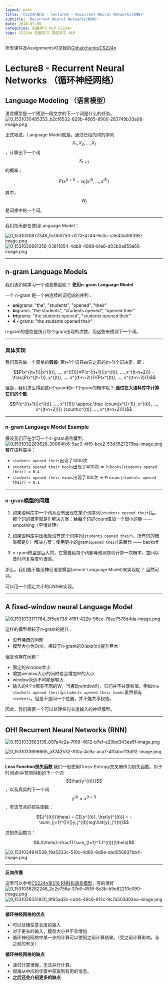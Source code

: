```yaml
---
layout: post
title: 'CS224n笔记 - lecture8 - Recurrent Neural Networks(RNN)'
subtitle: 'Recurrent Neural Networks(RNN)'
date: 2018-07-08
categories: 机器学习 NLP CS224n
tags: CS224n 机器学习 深度学习 NLP
---
```


所有课件及Assignments可见我的[Github:hunto/CS224n](https://github.com/hunto/CS224n)

# Lecture8 - Recurrent Neural Networks （循环神经网络）
## Language Modeling （语言模型）
语言模型是一个预测一段文字的下一个词是什么的任务。
![0_1531030485353_b2c16532-829b-4665-8900-283749b33a08-image.png](http://bbs.dian.org.cn/assets/uploads/files/1531030485828-b2c16532-829b-4665-8900-283749b33a08-image.png) 

正式地说，Language Model就是，通过已给的词的序列$${X_1, X_2, ..., X_t}$$，计算出下一个词$$X_{t+1}$$的概率：

$$P(x^{(t+1)}=w_j|x^{(t)}, ..., x^{(1)}) $$

其中，$$W_j$$是词库中的一个词。

---
我们每天都在使用Language Model：

![0_1531030877346_0c0b0750-d273-4744-9c0c-c3e43a09f395-image.png](http://bbs.dian.org.cn/assets/uploads/files/1531030878196-0c0b0750-d273-4744-9c0c-c3e43a09f395-image-resized.png) 
![0_1531030891358_03811854-4db8-4898-b1e8-d03b0a859a66-image.png](http://bbs.dian.org.cn/assets/uploads/files/1531030892184-03811854-4db8-4898-b1e8-d03b0a859a66-image-resized.png) 

---
## n-gram Language Models
我们该如何学习一个语言模型呢？
**使用n-gram Language Model**

一个 n-gram 是一个由连续的词组成的序列：
* **uni**grams: "the", "students", "opened", "their"
* **bi**grams: "the students", "students opened", "opened their"
* **tri**grams: "the students opened", "students opened their"
* **4 -** grams: "the students opened their"

n-gram的思路是统计每个gram出现的次数，用这些来预测下一个词。

---
### 具体实现
我们首先做一个简单的**假设**: 第t+1个词只由它之前的(n-1)个词决定，即：

$$P(x^{(t+1)}|x^{(t)}, ..., x^{(1)})=P(x^{(t+1)}|x^{(t)}, ..., x^{(t-n+2)}) = \frac{P(x^{(t+1)}, x^{(t)}, ..., x^{(t-n+2)})}{P(x^{(t)}, ..., x^{(t-n+2)})}$$

但是，我们怎么得到这n个gram和n-1个gram的概率呢？
**通过在大语料库中计算它们的个数**

$$P(x^{(t+1)}|x^{(t)}, ..., x^{(1)}) \approx \frac {count(x^{(+1)}, x^{(t)}, ..., x^{(t-n+2)})} {count(x^{(t)}, ..., x^{(t-n+2)})}$$

---
### n-gram Language Model Example
假设我们正在学习一个4-gram语言模型。
![0_1531032283628_30064fc6-9ac3-4ff9-bce2-53d3527279ba-image.png](http://bbs.dian.org.cn/assets/uploads/files/1531032284112-30064fc6-9ac3-4ff9-bce2-53d3527279ba-image.png) 
若在语料库中：
* `students opened their`出现了1000次
* `students opened their books`出现了400次 => `P(books|students opened their) = 0.4`
* `students opened their exams`出现了100次 => `P(exams|students opened their) = 0.1`
 
---
### **n-gram模型的问题**
1. 如果语料库中一个词从没有出现在某个词序列(`students opened their`)后，那个词的概率就是0
解决方案：给每个词的count值加一个很小的量 —— smoothing（平滑处理）

2. 如果语料库中压根就没有这个词序列(`students opened their`)，所有词的概率都是0！
解决方案：使用更小的gram(`opened their`)来替代 —— backoff

3. n-gram模型是巨大的，它需要给每个词都与预测序列计算一次概率，空间以及时间复杂度均很高。

那么，我们能不能用神经语言模型(neural Language Model)来实现呢？
当然可以。

可以用一个固定大小的CNN来实现。

---
## A fixed-window neural Language Model
![0_1531033171764_3f5eb738-4161-422b-96ce-78ee7578d4da-image.png](http://bbs.dian.org.cn/assets/uploads/files/1531033172349-3f5eb738-4161-422b-96ce-78ee7578d4da-image.png) 

这样的模型相较于n-gram的提升：
* 没有稀疏的问题
* 模型大小为O(n)，相较于n-gram的O(exp(n))提升巨大

但是也存在问题：
* 固定的window太小
* 增加window大小的同时也会增加W的大小
* window永远不可能足够大
* 输入的4个x都有不同的W，当挪动window时，它们并不共享权值。例如`the students opened their`与`students opened their books`虽然都有`students`，但是不是同一个位置，并不能共享权值。

因此，我们需要一个可以处理任何长度输入的神经模型。

---
## **OH! Recurrent Neural Networks (RNN)**
![0_1531033583135_097a4c2a-7f99-4812-b7ef-e20bd343ea5f-image.png](http://bbs.dian.org.cn/assets/uploads/files/1531033583603-097a4c2a-7f99-4812-b7ef-e20bd343ea5f-image.png) 

![0_1531033696665_a3742532-810a-4c9a-aca7-4f0abcf13d92-image.png](http://bbs.dian.org.cn/assets/uploads/files/1531033697269-a3742532-810a-4c9a-aca7-4f0abcf13d92-image.png) 

---
**Loss Function损失函数**
我们一般使用Cross-Entropy交叉熵作为损失函数。对于时间点t中预测得到的下一个词$$\hat{y^{(t)}}$$，以及真实的下一个词$$y^{(t)} = x^{(t+1)}$$，有该节点的损失函数：

$$J^{(t)}(\theta) = CE(y^{(t)}, \hat{y}^{(t)}) = - \sum_{j=1}^{|V|}y_j^{(t)}log\hat{y}_j^{(t)}$$

总损失函数为：

$$J(\theta)=\frac1T\sum_{t=1}^TJ^{(t)}(\theta)$$

![0_1531034914539_f9a5333c-510c-4d60-8d6e-dad056937bb4-image.png](http://bbs.dian.org.cn/assets/uploads/files/1531034915196-f9a5333c-510c-4d60-8d6e-dad056937bb4-image.png) 

---
**反向传播** 

这里可以参考[CS224n笔记8 RNN和语言模型](http://www.hankcs.com/nlp/cs224n-rnn-and-language-models.html)，写的很好
![0_1531036282246_2c2e756a-37c6-4516-8c3b-b9e82210c090-image.png](http://bbs.dian.org.cn/assets/uploads/files/1531036283333-2c2e756a-37c6-4516-8c3b-b9e82210c090-image.png) 
![0_1531036331820_9f65ad3c-ca44-49c6-912c-9c7a503d02ea-image.png](http://bbs.dian.org.cn/assets/uploads/files/1531036332748-9f65ad3c-ca44-49c6-912c-9c7a503d02ea-image.png) 

---
**循环神经网络的优点**
* 可以处理任意长度的输入
* 对于更长的输入，模型大小并不会增加
* 循环神经网络中某一步的计算可以使用之前计算结果。（受之前计算影响，与之前的有关）

**循环神经网络的缺点**
* 递归计算很慢，无法并行计算。
* 很难从中间的步骤中获取到有用的信息。
* **之后还会介绍更多的缺点**
